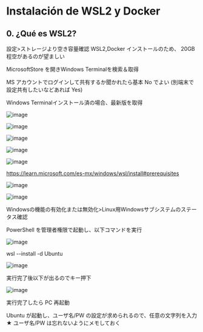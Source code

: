 # Instalación de WSL2 y Docker

## 0. ¿Qué es WSL2?

設定>ストレージより空き容量確認
WSL2,Docker インストールのため、 20GB 程空があるのが望ましい

MicrosoftStore を開きWindows Terminalを検索＆取得

MS アカウントでログインして共有するか聞かれたら基本 No でよい
(別端末で設定共有したいなどあれば Yes)

Windows Terminalインストール済の場合、最新版を取得

![image](https://github.com/user-attachments/assets/f7fb914a-09dc-4231-916a-1f4a9a07afd6)

![image](https://github.com/user-attachments/assets/f57fcad4-9ab8-4fe5-8739-cee43dceeaa5)

![image](https://github.com/user-attachments/assets/69bf5f78-73f5-4c36-9464-f09e237b7a2c)

![image](https://github.com/user-attachments/assets/5e8367f6-c479-4ba6-ab58-f107002d7b3d)

![image](https://github.com/user-attachments/assets/3296ab42-19b2-4731-84b9-240f92213a6e)

https://learn.microsoft.com/es-mx/windows/wsl/install#prerequisites

![image](https://github.com/user-attachments/assets/49e70e12-1fee-43e7-b941-df347c19dbd5)

![image](https://github.com/user-attachments/assets/0cee307e-add0-4742-a537-d515925b11d3)

Windowsの機能の有効化または無効化>Linux用Windowsサブシステムのステータス確認

PowerShell を管理者権限で起動し、以下コマンドを実行

![image](https://github.com/user-attachments/assets/7c81782c-eba1-44c3-a909-0265d03e3f5f)


wsl --install -d Ubuntu

![image](https://github.com/user-attachments/assets/cd7ee436-6cdb-4c70-a9e0-81eaafa78c12)

実行完了後以下が出るのでキー押下

![image](https://github.com/user-attachments/assets/81c878db-6e27-46c4-8a65-9e9c822b07bc)


実行完了したら PC 再起動



Ubuntu が起動し、ユーザ名/PW の設定が求められるので、任意の文字列を入力
★ ユーザ名/PW は忘れないようにメモしておく
